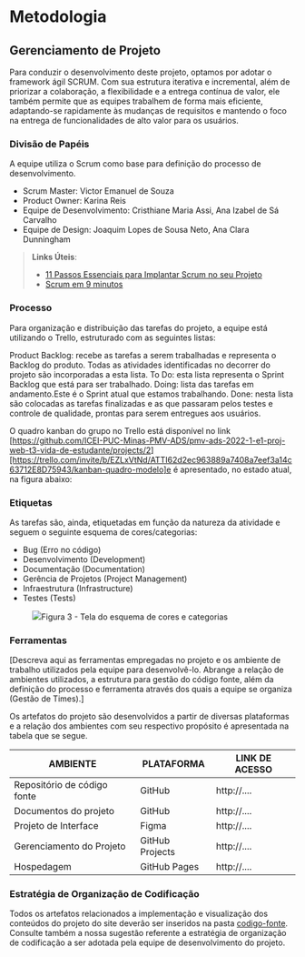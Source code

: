
# Metodologia

## Gerenciamento de Projeto

Para conduzir o desenvolvimento deste projeto, optamos por adotar o framework ágil SCRUM. Com sua estrutura iterativa e incremental, além de priorizar a colaboração, a flexibilidade e a entrega contínua de valor, ele também permite que as equipes trabalhem de forma mais eficiente, adaptando-se rapidamente às mudanças de requisitos e mantendo o foco na entrega de funcionalidades de alto valor para os usuários.

### Divisão de Papéis

A equipe utiliza o Scrum como base para definição do processo de desenvolvimento.
- Scrum Master: Victor Emanuel de Souza
- Product Owner: Karina Reis
- Equipe de Desenvolvimento: Cristhiane Maria Assi, Ana Izabel de Sá Carvalho
- Equipe de Design: Joaquim Lopes de Sousa Neto, Ana Clara Dunningham

> **Links Úteis**:
> - [11 Passos Essenciais para Implantar Scrum no seu 
> Projeto](https://mindmaster.com.br/scrum-11-passos/)
> - [Scrum em 9 minutos](https://www.youtube.com/watch?v=XfvQWnRgxG0)

### Processo

Para organização e distribuição das tarefas do projeto, a equipe está utilizando o Trello, estruturado com as seguintes listas:

Product Backlog: recebe as tarefas a serem trabalhadas e representa o Backlog do produto. Todas as atividades identificadas no decorrer do projeto são incorporadas a esta lista.
To Do: esta lista representa o Sprint Backlog que está para ser trabalhado.
Doing: lista das tarefas em andamento.Este é o Sprint atual que estamos trabalhando.
Done: nesta lista são colocadas as tarefas finalizadas e as que passaram pelos testes e controle de qualidade, prontas para serem entregues aos usuários.

O quadro kanban do grupo no Trello está disponível no link [https://github.com/ICEI-PUC-Minas-PMV-ADS/pmv-ads-2022-1-e1-proj-web-t3-vida-de-estudante/projects/2][https://trello.com/invite/b/EZLxVtNd/ATTI62d2ec963889a7408a7eef3a14c63712E8D75943/kanban-quadro-modelo]e é apresentado, no estado atual, na figura abaixo:


### Etiquetas
<p>As tarefas são, ainda, etiquetadas em função da natureza da atividade e seguem o seguinte esquema de cores/categorias:</p>

<ul>
  <li>Bug (Erro no código)</li>
  <li>Desenvolvimento (Development)</li>
  <li>Documentação (Documentation)</li>
  <li>Gerência de Projetos (Project Management)</li>
  <li>Infraestrutura (Infrastructure)</li>
  <li>Testes (Tests)</li>
</ul>

<figure> 
  <img src="https://user-images.githubusercontent.com/100447878/164068979-9eed46e1-9b44-461e-ab88-c2388e6767a1.png"
    <figcaption>Figura 3 - Tela do esquema de cores e categorias</figcaption>
</figure> 
  
### Ferramentas

[Descreva aqui as ferramentas empregadas no projeto e os ambiente de trabalho utilizados pela  equipe para desenvolvê-lo. Abrange a relação de ambientes utilizados, a estrutura para gestão do código fonte, além da definição do processo e ferramenta através dos quais a equipe se organiza (Gestão de Times).]

Os artefatos do projeto são desenvolvidos a partir de diversas plataformas e a relação dos ambientes com seu respectivo propósito é apresentada na tabela que se segue.

| AMBIENTE                            | PLATAFORMA                         | LINK DE ACESSO                         |
|-------------------------------------|------------------------------------|----------------------------------------|
| Repositório de código fonte         | GitHub                             | http://....                            |
| Documentos do projeto               | GitHub                             | http://....                            |
| Projeto de Interface                | Figma                              | http://....                            |
| Gerenciamento do Projeto            | GitHub Projects                    | http://....                            |
| Hospedagem                          | GitHub Pages                       | http://....                            |


### Estratégia de Organização de Codificação 

Todos os artefatos relacionados a implementação e visualização dos conteúdos do projeto do site deverão ser inseridos na pasta [codigo-fonte](http://https://github.com/ICEI-PUC-Minas-PMV-ADS/WebApplicationProject-Template-v2/tree/main/codigo-fonte). Consulte também a nossa sugestão referente a estratégia de organização de codificação a ser adotada pela equipe de desenvolvimento do projeto.
